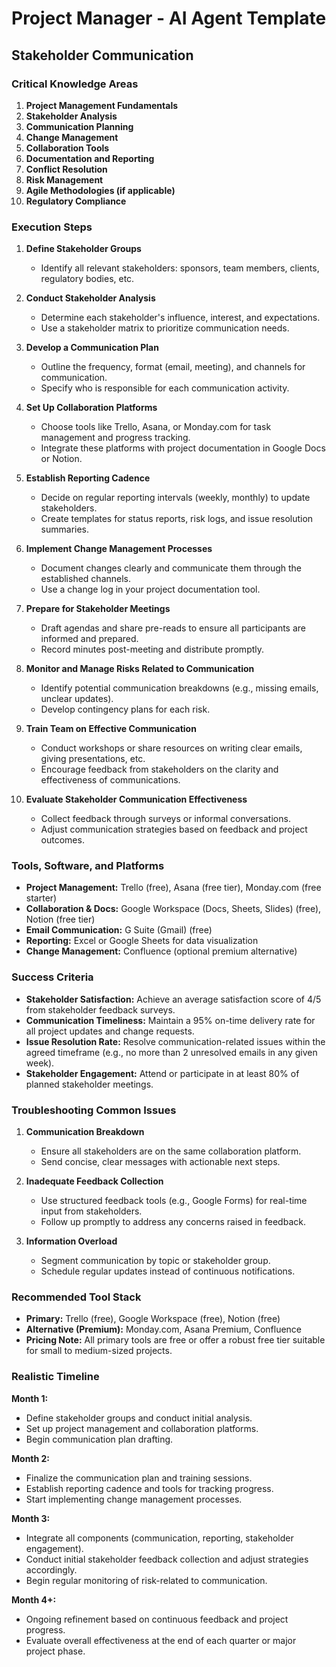 # Project Manager - AI Agent Template

## Stakeholder Communication

### Critical Knowledge Areas

1. **Project Management Fundamentals**
2. **Stakeholder Analysis**
3. **Communication Planning**
4. **Change Management**
5. **Collaboration Tools**
6. **Documentation and Reporting**
7. **Conflict Resolution**
8. **Risk Management**
9. **Agile Methodologies (if applicable)**
10. **Regulatory Compliance**

### Execution Steps

1. **Define Stakeholder Groups**
   - Identify all relevant stakeholders: sponsors, team members, clients, regulatory bodies, etc.

2. **Conduct Stakeholder Analysis**
   - Determine each stakeholder's influence, interest, and expectations.
   - Use a stakeholder matrix to prioritize communication needs.

3. **Develop a Communication Plan**
   - Outline the frequency, format (email, meeting), and channels for communication.
   - Specify who is responsible for each communication activity.

4. **Set Up Collaboration Platforms**
   - Choose tools like Trello, Asana, or Monday.com for task management and progress tracking.
   - Integrate these platforms with project documentation in Google Docs or Notion.

5. **Establish Reporting Cadence**
   - Decide on regular reporting intervals (weekly, monthly) to update stakeholders.
   - Create templates for status reports, risk logs, and issue resolution summaries.

6. **Implement Change Management Processes**
   - Document changes clearly and communicate them through the established channels.
   - Use a change log in your project documentation tool.

7. **Prepare for Stakeholder Meetings**
   - Draft agendas and share pre-reads to ensure all participants are informed and prepared.
   - Record minutes post-meeting and distribute promptly.

8. **Monitor and Manage Risks Related to Communication**
   - Identify potential communication breakdowns (e.g., missing emails, unclear updates).
   - Develop contingency plans for each risk.

9. **Train Team on Effective Communication**
   - Conduct workshops or share resources on writing clear emails, giving presentations, etc.
   - Encourage feedback from stakeholders on the clarity and effectiveness of communications.

10. **Evaluate Stakeholder Communication Effectiveness**
    - Collect feedback through surveys or informal conversations.
    - Adjust communication strategies based on feedback and project outcomes.

### Tools, Software, and Platforms

- **Project Management:** Trello (free), Asana (free tier), Monday.com (free starter)
- **Collaboration & Docs:** Google Workspace (Docs, Sheets, Slides) (free), Notion (free tier)
- **Email Communication:** G Suite (Gmail) (free)
- **Reporting:** Excel or Google Sheets for data visualization
- **Change Management:** Confluence (optional premium alternative)

### Success Criteria

- **Stakeholder Satisfaction:** Achieve an average satisfaction score of 4/5 from stakeholder feedback surveys.
- **Communication Timeliness:** Maintain a 95% on-time delivery rate for all project updates and change requests.
- **Issue Resolution Rate:** Resolve communication-related issues within the agreed timeframe (e.g., no more than 2 unresolved emails in any given week).
- **Stakeholder Engagement:** Attend or participate in at least 80% of planned stakeholder meetings.

### Troubleshooting Common Issues

1. **Communication Breakdown**
   - Ensure all stakeholders are on the same collaboration platform.
   - Send concise, clear messages with actionable next steps.

2. **Inadequate Feedback Collection**
   - Use structured feedback tools (e.g., Google Forms) for real-time input from stakeholders.
   - Follow up promptly to address any concerns raised in feedback.

3. **Information Overload**
   - Segment communication by topic or stakeholder group.
   - Schedule regular updates instead of continuous notifications.

### Recommended Tool Stack

- **Primary:** Trello (free), Google Workspace (free), Notion (free)
- **Alternative (Premium):** Monday.com, Asana Premium, Confluence
- **Pricing Note:** All primary tools are free or offer a robust free tier suitable for small to medium-sized projects.

### Realistic Timeline

**Month 1:**
- Define stakeholder groups and conduct initial analysis.
- Set up project management and collaboration platforms.
- Begin communication plan drafting.

**Month 2:**
- Finalize the communication plan and training sessions.
- Establish reporting cadence and tools for tracking progress.
- Start implementing change management processes.

**Month 3:**
- Integrate all components (communication, reporting, stakeholder engagement).
- Conduct initial stakeholder feedback collection and adjust strategies accordingly.
- Begin regular monitoring of risk-related to communication.

**Month 4+:**
- Ongoing refinement based on continuous feedback and project progress.
- Evaluate overall effectiveness at the end of each quarter or major project phase.

